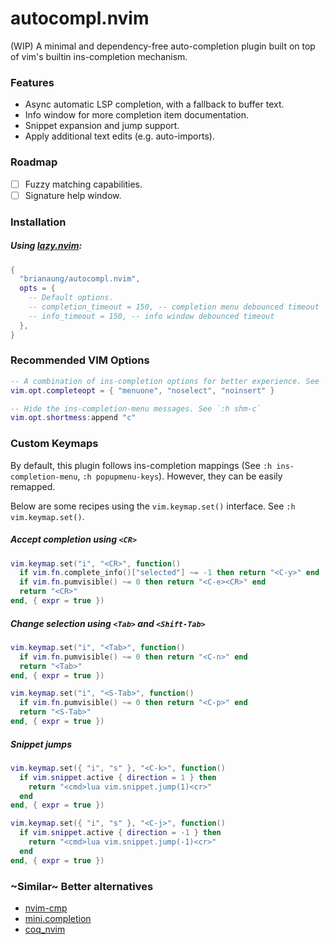 # autocompl.nvim
(WIP) A minimal and dependency-free auto-completion plugin built on top of vim's builtin ins-completion mechanism.

### Features
- Async automatic LSP completion, with a fallback to buffer text.
- Info window for more completion item documentation.
- Snippet expansion and jump support.
- Apply additional text edits (e.g. auto-imports).

### Roadmap
- [ ] Fuzzy matching capabilities.
- [ ] Signature help window.

### Installation
##### Using [lazy.nvim](https://github.com/folke/lazy.nvim):
```lua
{
  "brianaung/autocompl.nvim",
  opts = {
    -- Default options.
    -- completion_timeout = 150, -- completion menu debounced timeout
    -- info_timeout = 150, -- info window debounced timeout
  },
}
```

### Recommended VIM Options
```lua
-- A combination of ins-completion options for better experience. See `:h completeopt`
vim.opt.completeopt = { "menuone", "noselect", "noinsert" }

-- Hide the ins-completion-menu messages. See `:h shm-c`
vim.opt.shortmess:append "c"
```

### Custom Keymaps
By default, this plugin follows ins-completion mappings (See `:h ins-completion-menu`, `:h popupmenu-keys`). However, they can be easily remapped.

Below are some recipes using the `vim.keymap.set()` interface. See `:h vim.keymap.set()`.

##### Accept completion using `<CR>`
```lua
vim.keymap.set("i", "<CR>", function()
  if vim.fn.complete_info()["selected"] ~= -1 then return "<C-y>" end
  if vim.fn.pumvisible() ~= 0 then return "<C-e><CR>" end
  return "<CR>"
end, { expr = true })
```

##### Change selection using `<Tab>` and `<Shift-Tab>`
```lua
vim.keymap.set("i", "<Tab>", function()
  if vim.fn.pumvisible() ~= 0 then return "<C-n>" end
  return "<Tab>"
end, { expr = true })

vim.keymap.set("i", "<S-Tab>", function()
  if vim.fn.pumvisible() ~= 0 then return "<C-p>" end
  return "<S-Tab>"
end, { expr = true })
```

##### Snippet jumps
```lua
vim.keymap.set({ "i", "s" }, "<C-k>", function()
  if vim.snippet.active { direction = 1 } then
    return "<cmd>lua vim.snippet.jump(1)<cr>"
  end
end, { expr = true })

vim.keymap.set({ "i", "s" }, "<C-j>", function()
  if vim.snippet.active { direction = -1 } then
    return "<cmd>lua vim.snippet.jump(-1)<cr>"
  end
end, { expr = true })
```

### ~Similar~ Better alternatives
- [nvim-cmp](https://github.com/hrsh7th/nvim-cmp)
- [mini.completion](https://github.com/echasnovski/mini.completion)
- [coq_nvim](https://github.com/ms-jpq/coq_nvim)
